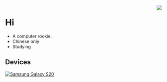 <img align="right" src="https://github-readme-stats.vercel.app/api?username=hidrid0125&show_icons=true&theme=onedark&hide_title=tru&hide_border=true">

# Hi
 - A computer rookie.
 - Chinese only
 - Studying

## Devices
[![Samsung Galaxy S20](https://img.shields.io/badge/Samsung%20Galaxy%20S20-0000CD?style=flat-square&logo=samsung&logoColor=ffffff)](https://www.samsung.com)


